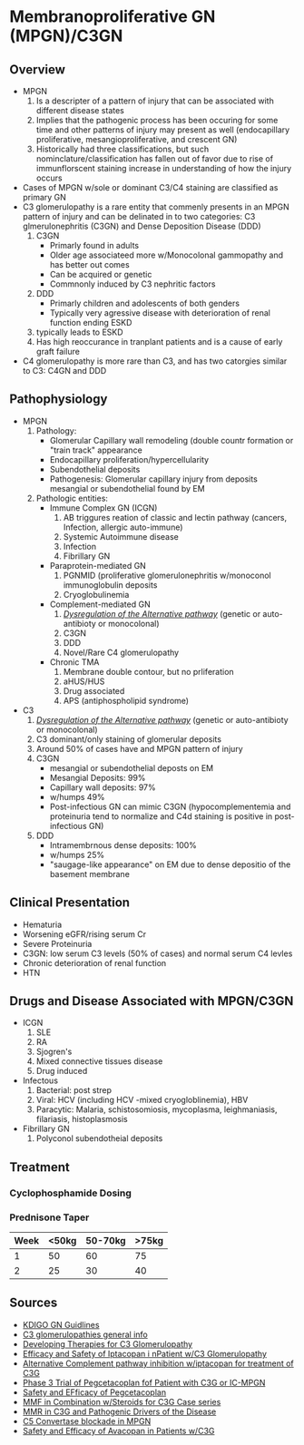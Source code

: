 # **Membranoproliferative GN (MPGN)/C3GN**
## **Overview**
  * MPGN
    1. Is a descripter of a pattern of injury that can be associated with different disease states
    2. Implies that the pathogenic process has been occuring for some time and other patterns of injury may present as well (endocapillary proliferative, mesangioproliferative, and crescent GN)
    3. Historically had three classifications, but such nominclature/classification has fallen out of favor due to rise of immunflorscent staining increase in understanding of how the injury occurs
  * Cases of MPGN w/sole or dominant C3/C4 staining are classified as primary GN
  * C3 glomerulopathy is a rare entity that commenly presents in an MPGN pattern of injury and can be delinated in to two categories: C3 glmerulonephritis (C3GN) and Dense Deposition Disease (DDD)
    1. C3GN
        - Primarly found in adults
        - Older age associateed more w/Monocolonal gammopathy and has better out comes
        - Can be acquired or genetic
        - Commnonly induced by C3 nephritic factors
    2. DDD
        - Primarly children and adolescents of both genders
        - Typically very agressive disease with deterioration of renal function ending ESKD
    3. typically leads to ESKD
    4. Has high reoccurance in tranplant patients and is a cause of early graft failure
  * C4 glomerulopathy is more rare than C3, and has two catorgies similar to C3: C4GN and DDD
## **Pathophysiology**
  * MPGN
    1. Pathology:
        - Glomerular Capillary wall remodeling (double countr formation or "train track" appearance
        - Endocapillary proliferation/hypercellularity
        - Subendothelial deposits
        - Pathogenesis: Glomerular capillary injury from deposits mesangial or subendothelial found by EM
    3. Pathologic entities:
        - Immune Complex GN (ICGN)
            1. AB triggures reation of classic and lectin pathway (cancers, Infection, allergic auto-immune)
            2. Systemic Autoimmune disease
            3. Infection
            4. Fibrillary GN
        - Paraprotein-mediated GN
            1. PGNMID (proliferative glomerulonephritis w/monoconol immunoglobulin deposits
            2. Cryoglobulinemia 
        - Complement-mediated GN
            1. <ins>*Dysregulation of the Alternative pathway*</ins> (genetic or auto-antibioty or monocolonal)
            2. C3GN
            3. DDD
            4. Novel/Rare C4 glomerulopathy
        - Chronic TMA
            1. Membrane double contour, but no prliferation
            2. aHUS/HUS
            3. Drug associated
            4. APS (antiphospholipid syndrome)
  * C3
    1. <ins>*Dysregulation of the Alternative pathway*</ins> (genetic or auto-antibioty or monocolonal)
    2. C3 dominant/only staining of glomerular deposits
    3. Around 50% of cases have and MPGN pattern of injury
    4.  C3GN
        - mesangial or subendothelial deposts on EM
        - Mesangial Deposits: 99%
        - Capillary wall deposits: 97%
        - w/humps 49%
        - Post-infectious GN can mimic C3GN (hypocomplementemia and proteinuria tend to normalize and C4d staining is positive in post-infectious GN)
    5. DDD
        - Intramembrnous dense deposits: 100%
        - w/humps 25%
        - "saugage-like appearance" on EM due to dense depositio of the basement membrane
## **Clinical Presentation**
  * Hematuria
  * Worsening eGFR/rising serum Cr
  * Severe Proteinuria
  * C3GN: low serum C3 levels (50% of cases) and normal serum C4 levles
  * Chronic deterioration of renal function
  * HTN
## **Drugs and Disease Associated with MPGN/C3GN**
  * ICGN
    1. SLE
    2. RA
    3. Sjogren's
    4. Mixed connective tissues disease
    5. Drug induced
  * Infectous
    1. Bacterial: post strep
    2. Viral: HCV (including HCV -mixed cryogloblinemia), HBV
    3. Paracytic: Malaria, schistosomiosis, mycoplasma, leighmaniasis, filariasis, histoplasmosis
  * Fibrillary GN
    1. Polyconol subendotheial deposits 
## **Treatment**
### Cyclophosphamide Dosing
### Prednisone Taper
|Week|<50kg|50-70kg|>75kg|
|----|-----|-------|-----|
|1   |50   |60     |75   |
|2   |25   |30     |40   |



## **Sources**
 * [KDIGO GN Guidlines](https://kdigo.org/guidelines/gd/)
 * [C3 glomerulopathies general info](https://pmc.ncbi.nlm.nih.gov/articles/PMC10704907/)
 * [Developing Therapies for C3 Glomerulopathy](https://khi.asn-online.org/uploads/developing_therapies_for_c3_glomerulopathy__report.18.pdf)
 * [Efficacy and Safety of Iptacopan i nPatient w/C3 Glomerulopathy](https://www.sciencedirect.com/science/article/pii/S2468024924023222)
 * [Alternative Complement pathway inhibition w/iptacopan for treatment of C3G](https://pubmed.ncbi.nlm.nih.gov/36217526/)
 * [Phase 3 Trial of Pegcetacoplan fof Patient with C3G or IC-MPGN](https://journals.lww.com/jasn/pages/articleviewer.aspx?year=2024&issue=10001&article=00313&type=Fulltext)
 * [Safety and EFficacy of Pegcetacoplan](https://pmc.ncbi.nlm.nih.gov/articles/PMC10658235/)
 * [MMF in Combination w/Steroids for C3G Case series](https://pubmed.ncbi.nlm.nih.gov/29326307/)
 * [MMR in C3G and Pathogenic Drivers of the Disease](https://pubmed.ncbi.nlm.nih.gov/32816888/)
 * [C5 Convertase blockade in MPGN](https://www.sciencedirect.com/science/article/abs/pii/S0272638619301003)
 * [Safety and Efficacy of Avacopan in Patients w/C3G](https://pubmed.ncbi.nlm.nih.gov/39392695/)
